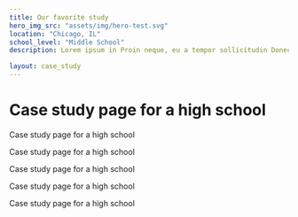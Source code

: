 ```yaml
---
title: Our favorite study
hero_img_src: "assets/img/hero-test.svg"
location: "Chicago, IL"
school_level: "Middle School"
description: Lorem ipsum in Proin neque, eu a tempor sollicitudin Donec ultrices. Eu non vitae metus, orci elit. Malesuada vulputate sollicitudin diam conubia Sed eu vestibulum Vestibulum vitae tincidunt consectetur semper. Mi nisl.

layout: case_study
---
```


<h1>Case study page for a high school</h1>
<p>Case study page for a high school</p>
<p>Case study page for a high school</p>
<p>Case study page for a high school</p>
<p>Case study page for a high school</p>
<p>Case study page for a high school</p>